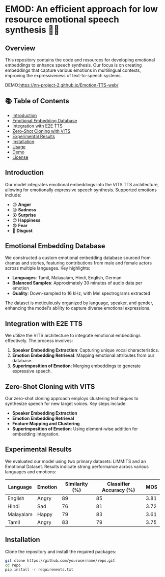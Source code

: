 # EMOD: An efficient approach for low resource emotional speech synthesis 🎤✨

## Overview
This repository contains the code and resources for developing emotional embeddings to enhance speech synthesis. Our focus is on creating embeddings that capture various emotions in multilingual contexts, improving the expressiveness of text-to-speech systems.

DEMO:https://nn-project-2.github.io/Emotion-TTS-web/

## 📚 Table of Contents
- [Introduction](#introduction)
- [Emotional Embedding Database](#emotional-embedding-database)
- [Integration with E2E TTS](#integration-with-e2e-tts)
- [Zero-Shot Cloning with VITS](#zero-shot-cloning-with-vits)
- [Experimental Results](#experimental-results)
- [Installation](#installation)
- [Usage](#usage)
- [Demo](#demo)
- [License](#license)

## Introduction
Our model integrates emotional embeddings into the VITS TTS architecture, allowing for emotionally expressive speech synthesis. Supported emotions include:

- 😠 **Anger**
- 😢 **Sadness**
- 😲 **Surprise**
- 😊 **Happiness**
- 😨 **Fear**
- 🤢 **Disgust**

## Emotional Embedding Database
We constructed a custom emotional embedding database sourced from dramas and stories, featuring contributions from male and female actors across multiple languages. Key highlights:

- **Languages**: Tamil, Malayalam, Hindi, English, German
- **Balanced Samples**: Approximately 30 minutes of audio data per emotion
- **Quality**: Down-sampled to 16 kHz, with Mel spectrograms extracted

The dataset is meticulously organized by language, speaker, and gender, enhancing the model's ability to capture diverse emotional expressions.

## Integration with E2E TTS
We utilize the VITS architecture to integrate emotional embeddings effectively. The process involves:

1. **Speaker Embedding Extraction**: Capturing unique vocal characteristics.
2. **Emotion Embedding Retrieval**: Mapping emotional attributes from our database.
3. **Superimposition of Emotion**: Merging embeddings to generate expressive speech.

## Zero-Shot Cloning with VITS
Our zero-shot cloning approach employs clustering techniques to synthesize speech for new target voices. Key steps include:

- **Speaker Embedding Extraction**
- **Emotion Embedding Retrieval**
- **Feature Mapping and Clustering**
- **Superimposition of Emotion**: Using element-wise addition for embedding integration.

## Experimental Results
We evaluated our model using two primary datasets: LIMMITS and an Emotional Dataset. Results indicate strong performance across various languages and emotions:

| Language  | Emotion  | Similarity (%) | Classifier Accuracy (%) | MOS  |
|-----------|----------|----------------|-------------------------|------|
| English   | Angry    | 89             | 85                      | 3.81 |
| Hindi     | Sad      | 76             | 81                      | 3.72 |
| Malayalam | Happy    | 79             | 83                      | 3.61 |
| Tamil     | Angry    | 83             | 79                      | 3.75 |


## Installation
Clone the repository and install the required packages:


```bash
git clone https://github.com/yourusername/repo.git
cd repo
pip install -r requirements.txt


